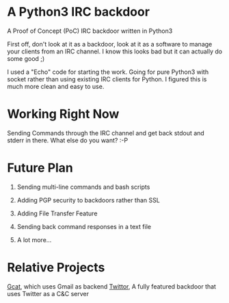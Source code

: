 # A Python3 IRC backdoor
A Proof of Concept (PoC) IRC backdoor written in Python3

First off, don't look at it as a backdoor, look at it as a software to manage your clients from an IRC channel. I know this looks bad but it can actually do some good ;)

I used a "Echo" code for starting the work. Going for pure Python3 with socket rather than using existing IRC clients for Python. I figured this is much more clean and easy to use.

# Working Right Now

Sending Commands through the IRC channel and get back stdout and stderr in there.
What else do you want? :-P

# Future Plan

1) Sending multi-line commands and bash scripts

2) Adding PGP security to backdoors rather than SSL

3) Adding File Transfer Feature

4) Sending back command responses in a text file

5) A lot more... 



# Relative Projects

[Gcat](https://github.com/byt3bl33d3r/gcat), which uses Gmail as backend
[Twittor](https://github.com/PaulSec/twittor), A fully featured backdoor that uses Twitter as a C&C server
